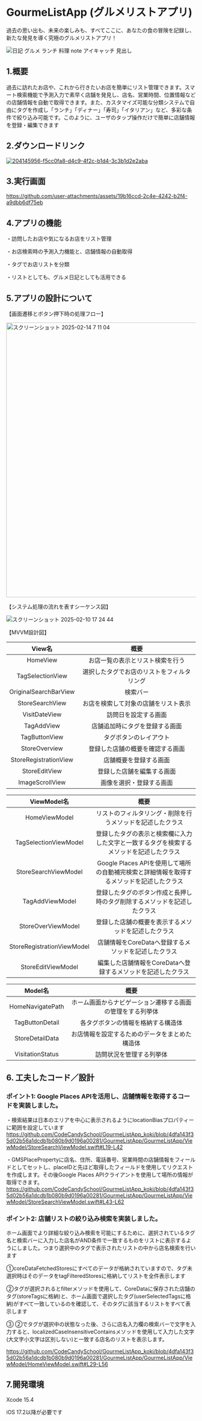 # GourmeListApp (グルメリストアプリ)
過去の思い出も、未来の楽しみも、すべてここに、あなたの食の冒険を記録し、新たな発見を導く究極のグルメリストアプリ！

![日記 グルメ ランチ 料理 note アイキャッチ 見出し ](https://github.com/user-attachments/assets/fd88ba16-0b4d-4101-a58d-b5328eea4715)

## 1.概要
過去に訪れたお店や、これから行きたいお店を簡単にリスト管理できます。スマート検索機能で予測入力で素早く店舗を発見し、店名、営業時間、位置情報などの店舗情報を自動で取得できます。また、カスタマイズ可能な分類システムで自由にタグを作成し「ランチ」「ディナー」「寿司」「イタリアン」など、多彩な条件で絞り込み可能です。このように、ユーザのタップ操作だけで簡単に店舗情報を登録・編集できます

## 2.ダウンロードリンク
[![204145956-f5cc0fa8-d4c9-4f2c-b1d4-3c3b1d2e2aba](https://github.com/user-attachments/assets/23e47d1a-df31-4e09-a0fd-24d5bf8af51d)](https://apple.co/3EoIjXK)


## 3.実行画面
https://github.com/user-attachments/assets/19b16ccd-2c4e-4242-b2f4-a9dbb6df75eb

## 4.アプリの機能
・訪問したお店や気になるお店をリスト管理

・お店検索時の予測入力機能と、店舗情報の自動取得

・タグでお店リストを分類

・リストとしても、グルメ日記としても活用できる

## 5.アプリの設計について

【画面遷移とボタン押下時の処理フロー】

<img width="728" alt="スクリーンショット 2025-02-14 7 11 04" src="https://github.com/user-attachments/assets/ab019455-a69b-4a55-9db2-d373ab88d9bd" />


【システム処理の流れを表すシーケンス図】

![スクリーンショット 2025-02-10 17 24 44](https://github.com/user-attachments/assets/a5429c1b-9b59-4498-8764-47a95b474c48)

【MVVM設計図】

|View名|概要|
|:---:|:---:|
|HomeView|お店一覧の表示とリスト検索を行う|
|TagSelectionView|選択したタグでお店のリストをフィルタリング|
|OriginalSearchBarView|検索バー|
|StoreSearchView|お店を検索して対象の店舗をリスト表示|
|VisitDateView|訪問日を設定する画面|
|TagAddView|店舗追加時にタグを登録する画面|
|TagButtonView|タグボタンのレイアウト|
|StoreOverview|登録した店舗の概要を確認する画面|
|StoreRegistrationView|店舗概要を登録する画面|
|StoreEditView|登録した店舗を編集する画面|
|ImageScrollView|画像を選択・登録する画面|

|ViewModel名|概要|
|:---:|:---:|
|HomeViewModel|リストのフィルタリング・削除を行うメソッドを記述したクラス|
|TagSelectionViewModel|登録したタグの表示と検索欄に入力した文字と一致するタグを検索するメソッドを記述したクラス|
|StoreSearchViewModel|Google Places APIを使用して場所の自動補完検索と詳細情報を取得するメソッドを記述したクラス|
|TagAddViewModel|登録したタグのボタン作成と長押し時のタグ削除するメソッドを記述したクラス|
|StoreOverViewModel|登録した店舗の概要を表示するメソッドを記述したクラス|
|StoreRegistrationViewModel|店舗情報をCoreDataへ登録するメソッドを記述したクラス|
|StoreEditViewModel|編集した店舗情報をCoreDataへ登録するメソッドを記述したクラス|

|Model名|概要|
|:---:|:---:|
|HomeNavigatePath|ホーム画面からナビゲーション遷移する画面の管理をする列挙体|
|TagButtonDetail|各タグボタンの情報を格納する構造体|
|StoreDetailData|お店情報を設定するためのデータをまとめた構造体|
|VisitationStatus|訪問状況を管理する列挙体|

## 6. 工夫したコード／設計
### ポイント1: Google Places APIを活用し、店舗情報を取得するコードを実装しました。
・検索結果は日本のエリアを中心に表示されるようにlocationBiasプロパティーに範囲を設定しています
https://github.com/CodeCandySchool/GourmeListApp_koki/blob/4dfa143f35d02b56a1dcdb1b080b9d0196a00281/GourmeListApp/GourmeListApp/ViewModel/StoreSearchViewModel.swift#L19-L42

・GMSPlacePropertyに店名、住所、電話番号、営業時間の店舗情報をフィールドとしてセットし、placeIDと先ほど取得したフィールドを使用してリクエストを作成します。その後Google Places APIクライアントを使用して場所の情報が取得できます。
https://github.com/CodeCandySchool/GourmeListApp_koki/blob/4dfa143f35d02b56a1dcdb1b080b9d0196a00281/GourmeListApp/GourmeListApp/ViewModel/StoreSearchViewModel.swift#L43-L62

### ポイント2: 店舗リストの絞り込み検索を実装しました。
ホーム画面でより詳細な絞り込み検索を可能にするために、選択されているタグ名と検索バーに入力した店名がAND条件で一致するものをリストに表示するようにしました。つまり選択中のタグで表示されたリストの中から店名検索を行います

①coreDataFetchedStoresにすべてのデータが格納されていますので、タグ未選択時はそのデータをtagFilteredStoresに格納してリストを全件表示します

②タグが選択されるとfilterメソッドを使用して、CoreDataに保存された店舗のタグ(storeTagsに格納)と、ホーム画面で選択したタグ(userSelectedTagsに格納)がすべて一致しているのを確認して、そのタグに該当するリストをすべて表示します

③ ②でタグが選択中の状態なった後、さらに店名入力欄の検索バーで文字を入力すると、localizedCaseInsensitiveContainsメソッドを使用して入力した文字(大文字小文字は区別しない)と一致する店名のリストを表示します。

https://github.com/CodeCandySchool/GourmeListApp_koki/blob/4dfa143f35d02b56a1dcdb1b080b9d0196a00281/GourmeListApp/GourmeListApp/ViewModel/HomeViewModel.swift#L29-L56

## 7.開発環境
Xcode 15.4

iOS 17.2以降が必要です




